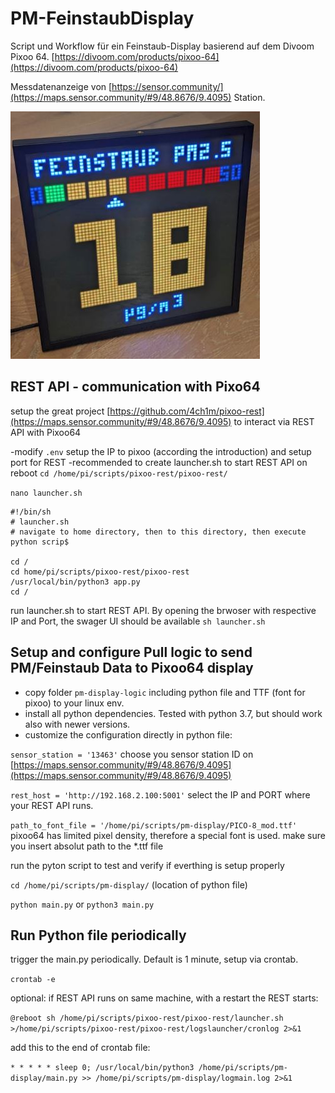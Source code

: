 # PM-FeinstaubDisplay

Script und Workflow für ein Feinstaub-Display basierend auf dem Divoom Pixoo 64. [https://divoom.com/products/pixoo-64](https://divoom.com/products/pixoo-64)

Messdatenanzeige von [https://sensor.community/](https://maps.sensor.community/#9/48.8676/9.4095) Station.

![feinstaub display](https://github.com/AWSomePy/PM-FeinstaubDisplay/blob/main/pm-display-logic/images/feinstaub_display.JPG)

## REST API - communication with Pixo64
setup the great project [https://github.com/4ch1m/pixoo-rest](https://maps.sensor.community/#9/48.8676/9.4095) to interact via REST API with Pixoo64

-modify `.env` setup the IP to pixoo (according the introduction) and setup port for REST
-recommended to create launcher.sh to start REST API on reboot
`cd /home/pi/scripts/pixoo-rest/pixoo-rest/`

`nano launcher.sh`

```
#!/bin/sh
# launcher.sh
# navigate to home directory, then to this directory, then execute python scrip$

cd /
cd home/pi/scripts/pixoo-rest/pixoo-rest
/usr/local/bin/python3 app.py
cd /
```
run launcher.sh to start REST API. By opening the brwoser with respective IP and Port, the swager UI should be available
`sh launcher.sh`

## Setup and configure Pull logic to send PM/Feinstaub Data to Pixoo64 display
- copy folder `pm-display-logic` including python file and TTF (font for pixoo) to your linux env.
- install all python dependencies. Tested with python 3.7, but should work also with newer versions.
- customize the configuration directly in python file:

`sensor_station = '13463'` choose you sensor station ID on [https://maps.sensor.community/#9/48.8676/9.4095](https://maps.sensor.community/#9/48.8676/9.4095)

`rest_host = 'http://192.168.2.100:5001'` select the IP and PORT where your REST API runs. 

`path_to_font_file = '/home/pi/scripts/pm-display/PICO-8_mod.ttf' ` pixoo64 has limited pixel density, therefore a special font is used. make sure you insert absolut path to the *.ttf file

run the pyton script to test and verify if everthing is setup properly

`cd /home/pi/scripts/pm-display/` (location of python file)

`python main.py` or `python3 main.py`

## Run Python file periodically
trigger the main.py periodically. Default is 1 minute, setup via crontab.

`crontab -e`

optional: if REST API runs on same machine, with a restart the REST starts:

`@reboot sh /home/pi/scripts/pixoo-rest/pixoo-rest/launcher.sh >/home/pi/scripts/pixoo-rest/pixoo-rest/logslauncher/cronlog 2>&1`

add this to the end of crontab file:

`* * * * * sleep 0; /usr/local/bin/python3 /home/pi/scripts/pm-display/main.py >> /home/pi/scripts/pm-display/logmain.log 2>&1`



